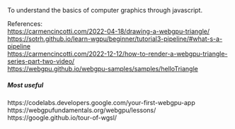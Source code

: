 To understand the basics of computer graphics through javascript.

References:
<br>
https://carmencincotti.com/2022-04-18/drawing-a-webgpu-triangle/
<br>
https://sotrh.github.io/learn-wgpu/beginner/tutorial3-pipeline/#what-s-a-pipeline
<br>
https://carmencincotti.com/2022-12-12/how-to-render-a-webgpu-triangle-series-part-two-video/
<br>
https://webgpu.github.io/webgpu-samples/samples/helloTriangle
<br>

<h5>Most useful</h5>
https://codelabs.developers.google.com/your-first-webgpu-app
<br>
https://webgpufundamentals.org/webgpu/lessons/
<br>
https://google.github.io/tour-of-wgsl/




